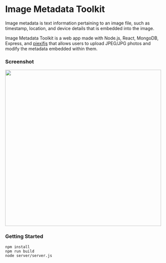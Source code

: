 # Image Metadata Toolkit
Image metadata is text information pertaining to an image file, such as timestamp, location, and device details that is embedded into the image.

Image Metadata Toolkit is a web app made with Node.js, React, MongoDB, Express, and [piexifjs](https://github.com/hMatoba/piexifjs) that allows users to upload JPEG/JPG photos and modify the metadata embedded within them.

### Screenshot
<img src="https://i.imgur.com/uiLwds1.png" width=500>

### Getting Started
    npm install
    npm run build
    node server/server.js

